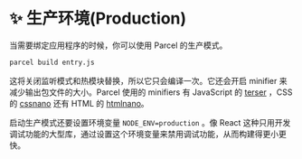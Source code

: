# ✨ 生产环境\(Production\)

当需要绑定应用程序的时候，你可以使用 Parcel 的生产模式。

```bash
parcel build entry.js
```

这将关闭监听模式和热模块替换，所以它只会编译一次。它还会开启 minifier 来减少输出包文件的大小。Parcel 使用的 minifiers 有 JavaScript 的 [terser](https://github.com/fabiosantoscode/terser) ，CSS 的 [cssnano](http://cssnano.co) 还有 HTML 的 [htmlnano](https://github.com/posthtml/htmlnano)。

启动生产模式还要设置环境变量 `NODE_ENV=production` 。像 React 这种只用开发调试功能的大型库，通过设置这个环境变量来禁用调试功能，从而构建得更小更快。


